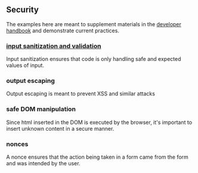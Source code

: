 Security
--------

The examples here are meant to supplement materials in the [developer handbook](https://developer.wordpress.org/plugins/security/data-validation/) and demonstrate current practices.


### [input sanitization and validation](input-sanitization.php)
Input sanitization ensures that code is only handling safe and expected values of input.

### output escaping
Output escaping is meant to prevent XSS and similar attacks

### safe DOM manipulation
Since html inserted in the DOM is executed by the browser, it's important to insert unknown content in a secure manner.

### nonces
A nonce ensures that the action being taken in a form came from the form and was intended by the user.
